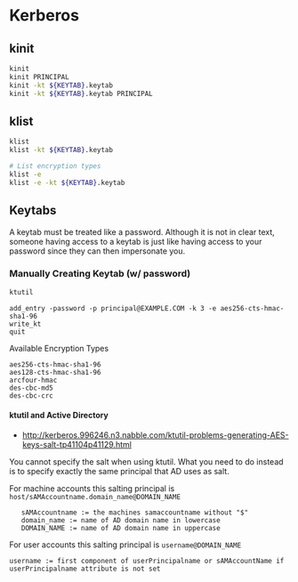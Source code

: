 # Kerberos
## kinit
```bash
kinit
kinit PRINCIPAL
kinit -kt ${KEYTAB}.keytab
kinit -kt ${KEYTAB}.keytab PRINCIPAL
```

## klist
```bash
klist
klist -kt ${KEYTAB}.keytab

# List encryption types
klist -e
klist -e -kt ${KEYTAB}.keytab
```

## Keytabs
A keytab must be treated like a password. Although it is not in clear text, someone having access to a keytab is just like having access to your password since they can then impersonate you.

### Manually Creating Keytab (w/ password)
```bash
ktutil
```
```
add_entry -password -p principal@EXAMPLE.COM -k 3 -e aes256-cts-hmac-sha1-96
write_kt
quit
```
Available Encryption Types
```
aes256-cts-hmac-sha1-96
aes128-cts-hmac-sha1-96
arcfour-hmac
des-cbc-md5
des-cbc-crc
```
#### ktutil and Active Directory
* http://kerberos.996246.n3.nabble.com/ktutil-problems-generating-AES-keys-salt-tp41104p41129.html

You cannot specify the salt when using ktutil. What you need to do 
instead is to specify exactly the same principal that AD uses as salt. 

For machine accounts this salting principal is 
`host/sAMAccountname.domain_name@DOMAIN_NAME`
```
   sAMAccountname := the machines samaccountname without "$" 
   domain_name := name of AD domain name in lowercase 
   DOMAIN_NAME := name of AD domain name in uppercase 
```

For user accounts this salting principal is `username@DOMAIN_NAME`
```
username := first component of userPrincipalname or sAMAccountName if userPrincipalname attribute is not set
```